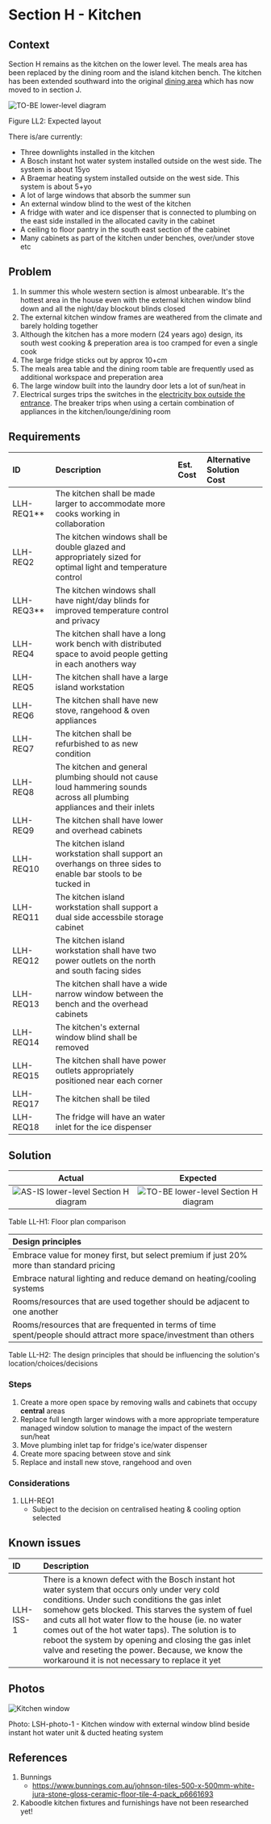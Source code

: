 # Section H - Kitchen

## Context

Section H remains as the kitchen on the lower level. The meals area has been replaced by the dining room and the island kitchen bench. The kitchen has been extended southward into the original [dining area](./section-J-requirements.md) which has now moved to in section J.

![TO-BE lower-level diagram](Lower-Level-TO-BE-sections.svg)

Figure LL2: Expected layout

There is/are currently:
* Three downlights installed in the kitchen
* A Bosch instant hot water system installed outside on the west side. The system is about 15yo 
* A Braemar heating system installed outside on the west side. This system is about 5+yo 
* A lot of large windows that absorb the summer sun
* An external window blind to the west of the kitchen
* A fridge with water and ice dispenser that is connected to plumbing on the east side installed in the allocated cavity in the cabinet
* A ceiling to floor pantry in the south east section of the cabinet
* Many cabinets as part of the kitchen under benches, over/under stove etc


## Problem

1. In summer this whole western section is almost unbearable. It's the hottest area in the house even with the external kitchen window blind down and all the night/day blockout blinds closed
2. The external kitchen window frames are weathered from the climate and barely holding together
3. Although the kitchen has a more modern (24 years ago) design, its south west cooking & preperation area is too cramped for even a single cook
4. The large fridge sticks out by approx 10+cm 
5. The meals area table and the dining room table are frequently used as additional workspace and preperation area
7. The large window built into the laundry door lets a lot of sun/heat in
8. Electrical surges trips the switches in the [electricity box outside the entrance](./section-I-requirements.md). The breaker trips when using a certain combination of appliances in the kitchen/lounge/dining room


## Requirements

|ID|Description|Est. Cost|Alternative Solution Cost|
|:---|:---|:---|:---|
|LLH-REQ1**|The kitchen shall be made larger to accommodate more cooks working in collaboration|||
|LLH-REQ2|The kitchen windows shall be double glazed and appropriately sized for optimal light and temperature control|||
|LLH-REQ3**|The kitchen windows shall have night/day blinds for improved temperature control and privacy|||
|LLH-REQ4|The kitchen shall have a long work bench with distributed space to avoid people getting in each anothers way|||
|LLH-REQ5|The kitchen shall have a large island workstation|||
|LLH-REQ6|The kitchen shall have new stove, rangehood & oven appliances|||
|LLH-REQ7|The kitchen shall be refurbished to as new condition|||
|LLH-REQ8|The kitchen and general plumbing should not cause loud hammering sounds across all plumbing appliances and their inlets|||
|LLH-REQ9|The kitchen shall have lower and overhead cabinets|||
|LLH-REQ10|The kitchen island workstation shall support an overhangs on three sides to enable bar stools to be tucked in|||
|LLH-REQ11|The kitchen island workstation shall support a dual side accessbile storage cabinet|||
|LLH-REQ12|The kitchen island workstation shall have two power outlets on the north and south facing sides|||
|LLH-REQ13|The kitchen shall have a wide narrow window between the bench and the overhead cabinets|||
|LLH-REQ14|The kitchen's external window blind shall be removed|||
|LLH-REQ15|The kitchen shall have power outlets appropriately positioned near each corner|||
|LLH-REQ17|The kitchen shall be tiled|||
|LLH-REQ18|The fridge will have an water inlet for the ice dispenser|||


## Solution

|Actual|Expected|
|:---:|:---:|
|![AS-IS lower-level Section H diagram](Lower-Level-AS-IS-section-H.svg)|![TO-BE lower-level Section H diagram](Lower-Level-TO-BE-section-H.svg)|

Table LL-H1: Floor plan comparison

|Design principles|
|:---|
|Embrace value for money first, but select premium if just 20% more than standard pricing|
|Embrace natural lighting and reduce demand on heating/cooling systems|
|Rooms/resources that are used together should be adjacent to one another|
|Rooms/resources that are frequented in terms of time spent/people should attract more space/investment than others|

Table LL-H2: The design principles that should be influencing the solution's location/choices/decisions


### Steps
1. Create a more open space by removing walls and cabinets that occupy **central** areas
2. Replace full length larger windows with a more appropriate temperature managed window solution to manage the impact of the western sun/heat
3. Move plumbing inlet tap for fridge's ice/water dispenser
5. Create more spacing between stove and sink
6. Replace and install new stove, rangehood and oven 

### Considerations

1. LLH-REQ1
    - Subject to the decision on centralised heating & cooling option selected

## Known issues

|ID|Description|
|:---|:---|
|LLH-ISS-1|There is a known defect with the Bosch instant hot water system that occurs only under very cold conditions. Under such conditions the gas inlet somehow gets blocked. This starves the system of fuel and cuts all hot water flow to the house (ie. no water comes out of the hot water taps). The solution is to reboot the system by opening and closing the gas inlet valve and reseting the power. Because, we know the workaround it is not necessary to replace it yet|


## Photos

![Kitchen window](./photos/IMG_20201016_124603944.jpg)

Photo: LSH-photo-1 - Kitchen window with external window blind beside instant hot water unit & ducted heating system


## References
1. Bunnings
    - https://www.bunnings.com.au/johnson-tiles-500-x-500mm-white-jura-stone-gloss-ceramic-floor-tile-4-pack_p6661693
2. Kaboodle kitchen fixtures and furnishings have not been researched yet!